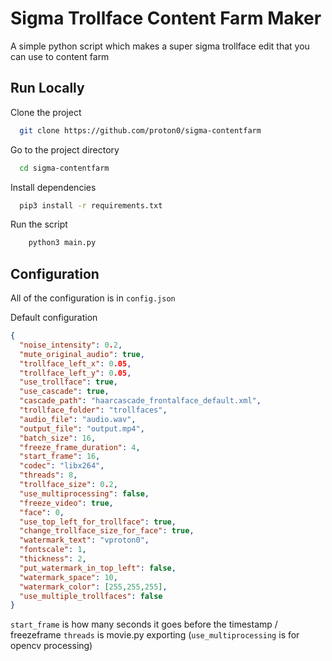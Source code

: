 
# Sigma Trollface Content Farm Maker
A simple python script which makes a super sigma trollface edit that you can use to content farm



## Run Locally

Clone the project

```bash
  git clone https://github.com/proton0/sigma-contentfarm
```

Go to the project directory

```bash
  cd sigma-contentfarm
```

Install dependencies

```bash
  pip3 install -r requirements.txt
```

Run the script

```bash
    python3 main.py
```


## Configuration
All of the configuration is in `config.json`

Default configuration
```json
{
  "noise_intensity": 0.2,
  "mute_original_audio": true,
  "trollface_left_x": 0.05,
  "trollface_left_y": 0.05,
  "use_trollface": true,
  "use_cascade": true,
  "cascade_path": "haarcascade_frontalface_default.xml",
  "trollface_folder": "trollfaces",
  "audio_file": "audio.wav",
  "output_file": "output.mp4",
  "batch_size": 16,
  "freeze_frame_duration": 4,
  "start_frame": 16,
  "codec": "libx264",
  "threads": 8,
  "trollface_size": 0.2,
  "use_multiprocessing": false,
  "freeze_video": true,
  "face": 0,
  "use_top_left_for_trollface": true,
  "change_trollface_size_for_face": true,
  "watermark_text": "vproton0",
  "fontscale": 1,
  "thickness": 2,
  "put_watermark_in_top_left": false,
  "watermark_space": 10,
  "watermark_color": [255,255,255],
  "use_multiple_trollfaces": false
}
```

`start_frame` is how many seconds it goes before the timestamp / freezeframe
`threads` is movie.py exporting (`use_multiprocessing` is for opencv processing)